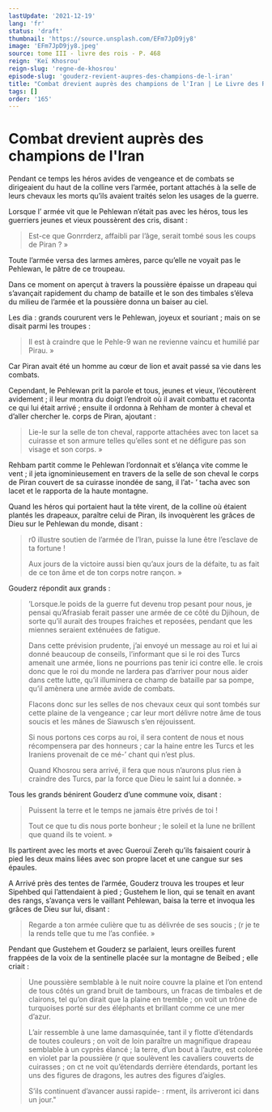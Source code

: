 ```yaml
---
lastUpdate: '2021-12-19'
lang: 'fr'
status: 'draft'
thumbnail: 'https://source.unsplash.com/EFm7JpD9jy8'
image: 'EFm7JpD9jy8.jpeg'
source: tome III - livre des rois - P. 468
reign: 'Keï Khosrou'
reign-slug: 'regne-de-khosrou'
episode-slug: 'gouderz-revient-aupres-des-champions-de-l-iran'
title: "Combat drevient auprès des champions de l'Iran | Le Livre des Rois | Shâhnâmeh"
tags: []
order: '165'
---
```


<!-- LTeX: language=fr -->

# Combat drevient auprès des champions de l'Iran

Pendant ce temps les héros avides de vengeance et de combats se dirigeaient du haut de la colline vers l’armée, portant attachés à la selle de leurs chevaux les morts qu’ils avaient traités selon les usages de la guerre.

Lorsque l’ armée vit que le Pehlewan n’était pas avec les héros, tous les guerriers jeunes et vieux poussèrent des cris, disant :

> Est-ce que Gonrrderz, affaibli par l’âge, serait tombé sous les coups de Piran ? »

Toute l’armée versa des larmes amères, parce qu’elle ne voyait pas le Pehlewan, le pâtre de ce troupeau.

Dans ce moment on aperçut à travers la poussière épaisse un drapeau qui s’avançait rapidement du champ de bataille et le son des timbales s’éleva du milieu de l’armée et la poussière donna un baiser au ciel.

Les dia : grands coururent vers le Pehlewan, joyeux et souriant ; mais on se disait parmi les troupes :

> Il est à craindre que le Pehle-9 wan ne revienne vaincu et humilié par Pirau. »

Car Piran avait été un homme au cœur de lion et avait passé sa vie dans les combats.

Cependant, le Pehlewan prit la parole et tous, jeunes et vieux, l’écoutèrent avidement ; il leur montra du doigt l’endroit où il avait combattu et raconta ce qui lui était arrivé ; ensuite il ordonna à Rehham de monter à cheval et d’aller chercher le. corps de Piran, ajoutant :

> Lie-le sur la selle de ton cheval, rapporte attachées avec ton lacet sa cuirasse et son armure telles qu’elles sont et ne défigure pas son visage et son corps. »

Rehbam partit comme le Pehlewan l’ordonnait et s’élança vite comme le vent ; il jeta ignominieusement en travers de la selle de son cheval le corps de Piran couvert de sa cuirasse inondée de sang, il l’at-
’ tacha avec son lacet et le rapporta de la haute montagne.

Quand les héros qui portaient haut la tête virent, de la colline où étaient plantés les drapeaux, paraître celui de Piran, ils invoquèrent les grâces de Dieu sur le Pehlewan du monde, disant :

> r0 illustre soutien de l’armée de l’Iran, puisse la lune être l’esclave de ta fortune !
>
> Aux jours de la victoire aussi bien qu’aux jours de la défaite, tu as fait de ce ton âme et de ton corps notre rançon. »

Gouderz répondit aux grands :

> ’Lorsque.le poids de la guerre fut devenu trop pesant pour nous, je pensai qu’Afrasiab ferait passer une armée de ce côté du Djihoun, de sorte qu’il aurait des troupes fraiches et reposées, pendant que les miennes seraient exténuées de fatigue.
>
> Dans cette prévision prudente, j’ai envoyé un message au roi et lui ai donné beaucoup de conseils, l’informant que si le roi des Turcs amenait une armée, lions ne pourrions pas tenir ici contre elle. le crois donc que le roi du monde ne lardera pas d’arriver pour nous aider dans cette lutte, qu’il illuminera ce champ de bataille par sa pompe, qu’il amènera une armée avide de combats.
>
> Flacons donc sur les selles de nos chevaux ceux qui sont tombés sur cette plaine de la vengeance ; car leur mort délivre notre âme de tous soucis et les mânes de Siawusch s’en réjouissent.
>
> Si nous portons ces corps au roi, il sera content de nous et nous récompensera par des honneurs ; car la haine entre les Turcs et les Iraniens provenait de ce mé-’ chant qui n’est plus.
>
> Quand Khosrou sera arrivé, il fera que nous n’aurons plus rien à craindre des Turcs, par la force que Dieu le saint lui a donnée. »

Tous les grands bénirent Gouderz d’une commune voix, disant :

> Puissent la terre et le temps ne jamais être privés de toi !
>
> Tout ce que tu dis nous porte bonheur ; le soleil et la lune ne brillent que quand ils te voient. »

Ils partirent avec les morts et avec Guerouï Zereh qu’ils faisaient courir à pied les deux mains liées avec son propre lacet et une cangue sur ses épaules.

A Arrivé près des tentes de l’armée, Gouderz trouva les troupes et leur Sipehbed qui l’attendaient à pied ; Gustehem le lion, qui se tenait en avant des rangs, s’avança vers le vaillant Pehlewan, baisa la terre et invoqua les grâces de Dieu sur lui, disant :

> Regarde a ton armée culière que tu as délivrée de ses soucis ;
> (r je te la rends telle que tu me l’as confiée. »

Pendant que Gustehem et Gouderz se parlaient, leurs oreilles furent frappées de la voix de la sentinelle placée sur la montagne de Beibed ; elle criait :

> Une poussière semblable à le nuit noire couvre la plaine et l’on entend de tous côtés un grand bruit de tambours, un fracas de timbales et de clairons, tel qu’on dirait que la plaine en tremble ; on voit un trône de turquoises porté sur des éléphants et brillant comme ce une mer d’azur.
>
> L’air ressemble à une lame damasquinée, tant il y flotte d’étendards de toutes couleurs ; on voit de loin paraître un magnifique drapeau semblable à un cyprès élancé ; la terre, d’un bout à l’autre, est colorée en violet par la poussière
> (r que soulèvent les cavaliers couverts de cuirasses ; on ct ne voit qu’étendards derrière étendards, portant les uns des figures de dragons, les autres des figures d’aigles.
>
> S’ils continuent d’avancer aussi rapide- : rment, ils arriveront ici dans un jour."
